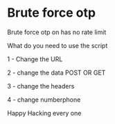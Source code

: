 # Brute force otp
 Brute force otp on has no rate limit 
 
 What do you need to use the script
 
1 - Change the URL

2 - change the data POST OR GET

3 - change the headers 

4 - change numberphone

Happy Hacking every one 
